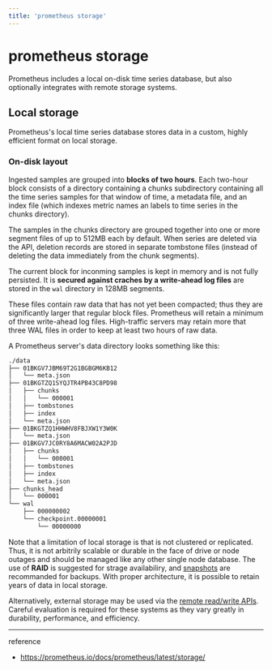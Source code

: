 ```yaml
---
title: 'prometheus storage'
---
```

# prometheus storage

Prometheus includes a local on-disk time series database, but also optionally integrates with remote storage systems.

## Local storage

Prometheus's local time series database stores data in a custom, highly efficient format on local storage.

### On-disk layout

Ingested samples are grouped into **blocks of two hours**. Each two-hour block consists of a directory containing a chunks subdirectory containing all the time series samples for that window of time, a metadata file, and an index file (which indexes metric names an labels to time series in the chunks directory).

The samples in the chunks directory are grouped together into one or more segment files of up to 512MB each by default. When series are deleted via the API, deletion records are stored in separate tombstone files (instead of deleting the data immediately from the chunk segments).

The current block for inconming samples is kept in memory and is not fully persisted. It is **secured against craches by a write-ahead log files** are stored in the `wal` directory in 128MB segments.

These files contain raw data that has not yet been compacted; thus they are significantly larger that regular block files. Prometheus will retain a minimum of three write-ahead log files. High-traffic servers may retain more that three WAL files in order to keep at least two hours of raw data.

A Prometheus server's data directory looks something like this:

```bash
./data
├── 01BKGV7JBM69T2G1BGBGM6KB12
│   └── meta.json
├── 01BKGTZQ1SYQJTR4PB43C8PD98
│   ├── chunks
│   │   └── 000001
│   ├── tombstones
│   ├── index
│   └── meta.json
├── 01BKGTZQ1HHWHV8FBJXW1Y3W0K
│   └── meta.json
├── 01BKGV7JC0RY8A6MACW02A2PJD
│   ├── chunks
│   │   └── 000001
│   ├── tombstones
│   ├── index
│   └── meta.json
├── chunks_head
│   └── 000001
└── wal
    ├── 000000002
    └── checkpoint.00000001
        └── 00000000
```

Note that a limitation of local storage is that is not clustered or replicated. Thus, it is not arbitrily scalable or durable in the face of drive or node outages and should be managed like any other single node database. The use of **RAID** is suggested for strage availabiliry, and [snapshots](https://prometheus.io/docs/prometheus/latest/querying/api/#snapshot) are recommanded for backups. With proper architecture, it is possible to retain years of data in local storage.

Alternatively, external storage may be used via the [remote read/write APIs](https://prometheus.io/docs/operating/integrations/#remote-endpoints-and-storage). Careful evaluation is required for these systems as they vary greatly in durability, performance, and efficiency.

---
reference
- https://prometheus.io/docs/prometheus/latest/storage/